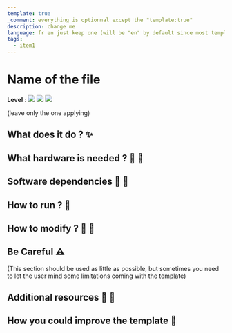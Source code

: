 ```yaml
---
template: true
_comment: everything is optionnal except the "template:true"
description: change me
language: fr en just keep one (will be "en" by default since most templates have their redmes in english)
tags:
  - item1
---
```


# Name of the file

**Level** : ![](https://img.shields.io/badge/Level-Beginner-brightgreen) ![](https://img.shields.io/badge/Level-Intermediate-yellow) ![](https://img.shields.io/badge/Level-Advanced-red)

(leave only the one applying)

## What does it do ? ✨

## What hardware is needed ? 💾 🔌

## Software dependencies 🌈 📂

## How to run ? 🚀

## How to modify ? 🔩 🔨

## Be Careful ⚠️

(This section should be used as little as possible, but sometimes you need to let the user mind some limitations coming with the template)

## Additional resources 📄 📗

## How you could improve the template 🦾
